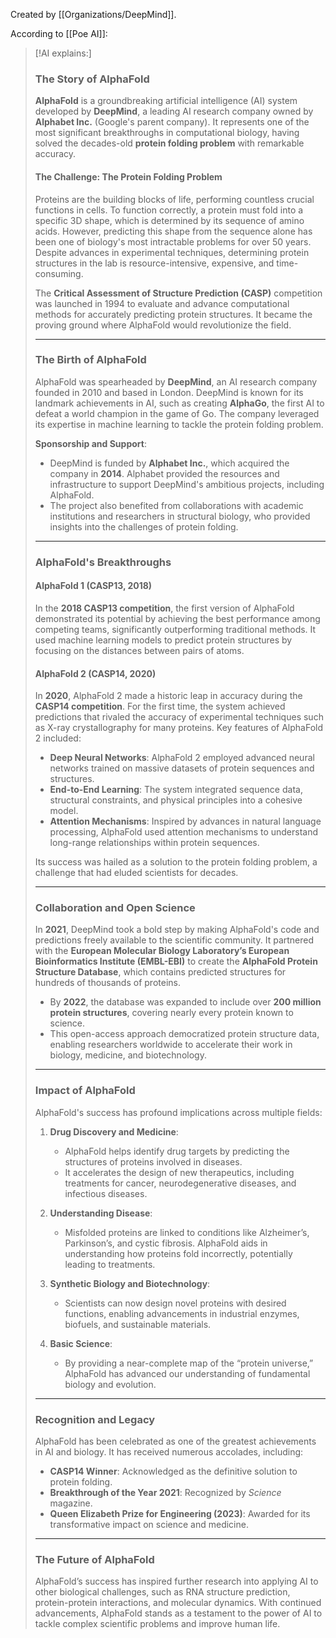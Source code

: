 Created by [[Organizations/DeepMind]].

According to [[Poe AI]]:
> [!AI explains:]
> ### The Story of AlphaFold
> 
> **AlphaFold** is a groundbreaking artificial intelligence (AI) system developed by **DeepMind**, a leading AI research company owned by **Alphabet Inc.** (Google's parent company). It represents one of the most significant breakthroughs in computational biology, having solved the decades-old **protein folding problem** with remarkable accuracy.
> 
> #### The Challenge: The Protein Folding Problem
> 
> Proteins are the building blocks of life, performing countless crucial functions in cells. To function correctly, a protein must fold into a specific 3D shape, which is determined by its sequence of amino acids. However, predicting this shape from the sequence alone has been one of biology's most intractable problems for over 50 years. Despite advances in experimental techniques, determining protein structures in the lab is resource-intensive, expensive, and time-consuming.
> 
> The **Critical Assessment of Structure Prediction (CASP)** competition was launched in 1994 to evaluate and advance computational methods for accurately predicting protein structures. It became the proving ground where AlphaFold would revolutionize the field.
> 
> ---
> 
> ### The Birth of AlphaFold
> 
> AlphaFold was spearheaded by **DeepMind**, an AI research company founded in 2010 and based in London. DeepMind is known for its landmark achievements in AI, such as creating **AlphaGo**, the first AI to defeat a world champion in the game of Go. The company leveraged its expertise in machine learning to tackle the protein folding problem.
> 
> **Sponsorship and Support**:
> 
> - DeepMind is funded by **Alphabet Inc.**, which acquired the company in **2014**. Alphabet provided the resources and infrastructure to support DeepMind's ambitious projects, including AlphaFold.
> - The project also benefited from collaborations with academic institutions and researchers in structural biology, who provided insights into the challenges of protein folding.
> 
> ---
> 
> ### AlphaFold's Breakthroughs
> 
> #### AlphaFold 1 (CASP13, 2018)
> 
> In the **2018 CASP13 competition**, the first version of AlphaFold demonstrated its potential by achieving the best performance among competing teams, significantly outperforming traditional methods. It used machine learning models to predict protein structures by focusing on the distances between pairs of atoms.
> 
> #### AlphaFold 2 (CASP14, 2020)
> 
> In **2020**, AlphaFold 2 made a historic leap in accuracy during the **CASP14 competition**. For the first time, the system achieved predictions that rivaled the accuracy of experimental techniques such as X-ray crystallography for many proteins. Key features of AlphaFold 2 included:
> 
> - **Deep Neural Networks**: AlphaFold 2 employed advanced neural networks trained on massive datasets of protein sequences and structures.
> - **End-to-End Learning**: The system integrated sequence data, structural constraints, and physical principles into a cohesive model.
> - **Attention Mechanisms**: Inspired by advances in natural language processing, AlphaFold used attention mechanisms to understand long-range relationships within protein sequences.
> 
> Its success was hailed as a solution to the protein folding problem, a challenge that had eluded scientists for decades.
> 
> ---
> 
> ### Collaboration and Open Science
> 
> In **2021**, DeepMind took a bold step by making AlphaFold's code and predictions freely available to the scientific community. It partnered with the **European Molecular Biology Laboratory’s European Bioinformatics Institute (EMBL-EBI)** to create the **AlphaFold Protein Structure Database**, which contains predicted structures for hundreds of thousands of proteins.
> 
> - By **2022**, the database was expanded to include over **200 million protein structures**, covering nearly every protein known to science.
> - This open-access approach democratized protein structure data, enabling researchers worldwide to accelerate their work in biology, medicine, and biotechnology.
> 
> ---
> 
> ### Impact of AlphaFold
> 
> AlphaFold's success has profound implications across multiple fields:
> 
> 1. **Drug Discovery and Medicine**:
>     
>     - AlphaFold helps identify drug targets by predicting the structures of proteins involved in diseases.
>     - It accelerates the design of new therapeutics, including treatments for cancer, neurodegenerative diseases, and infectious diseases.
> 2. **Understanding Disease**:
>     
>     - Misfolded proteins are linked to conditions like Alzheimer’s, Parkinson’s, and cystic fibrosis. AlphaFold aids in understanding how proteins fold incorrectly, potentially leading to treatments.
> 3. **Synthetic Biology and Biotechnology**:
>     
>     - Scientists can now design novel proteins with desired functions, enabling advancements in industrial enzymes, biofuels, and sustainable materials.
> 4. **Basic Science**:
>     
>     - By providing a near-complete map of the “protein universe,” AlphaFold has advanced our understanding of fundamental biology and evolution.
> 
> ---
> 
> ### Recognition and Legacy
> 
> AlphaFold has been celebrated as one of the greatest achievements in AI and biology. It has received numerous accolades, including:
> 
> - **CASP14 Winner**: Acknowledged as the definitive solution to protein folding.
> - **Breakthrough of the Year 2021**: Recognized by _Science_ magazine.
> - **Queen Elizabeth Prize for Engineering (2023)**: Awarded for its transformative impact on science and medicine.
> 
> ---
> 
> ### The Future of AlphaFold
> 
> AlphaFold’s success has inspired further research into applying AI to other biological challenges, such as RNA structure prediction, protein-protein interactions, and molecular dynamics. With continued advancements, AlphaFold stands as a testament to the power of AI to tackle complex scientific problems and improve human life.